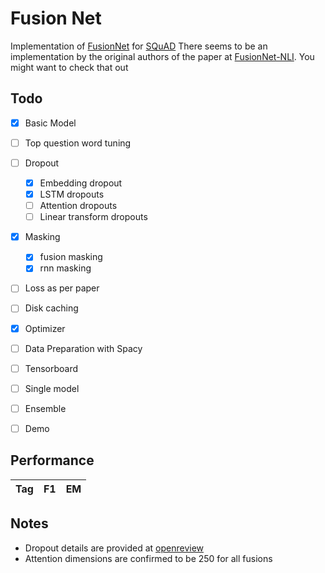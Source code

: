 Fusion Net
==========


Implementation of [FusionNet](https://openreview.net/forum?id=BJIgi_eCZ) for [SQuAD](https://rajpurkar.github.io/SQuAD-explorer/)
There seems to be an implementation by the original authors of the paper at [FusionNet-NLI](https://github.com/momohuang/FusionNet-NLI). You might want to check that out


Todo
----

- [x] Basic Model
- [ ] Top question word tuning
- [ ] Dropout
    - [x] Embedding dropout
    - [x] LSTM dropouts
    - [ ] Attention dropouts
    - [ ] Linear transform dropouts
- [x] Masking
    - [x] fusion masking
    - [x] rnn masking
- [ ] Loss as per paper
- [ ] Disk caching
- [x] Optimizer
- [ ] Data Preparation with Spacy
- [ ] Tensorboard
- [ ] Single model
- [ ] Ensemble
- [ ] Demo


Performance
-----------

Tag    |   F1  |   EM
-------|-------|----------



Notes
-----

- Dropout details are provided at [openreview](https://openreview.net/forum?id=BJIgi_eCZ&noteId=SJftaCpyM)
- Attention dimensions are confirmed to be 250 for all fusions
